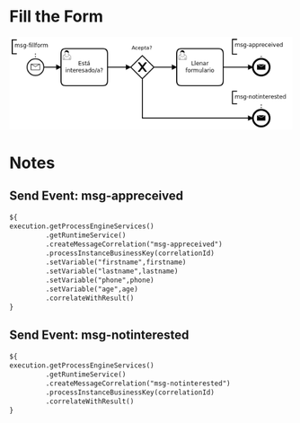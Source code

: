 # Fill the Form

![Diagram](process.png)

# Notes

## Send Event: msg-appreceived

```
${
execution.getProcessEngineServices()
         .getRuntimeService()
         .createMessageCorrelation("msg-appreceived")
         .processInstanceBusinessKey(correlationId)
         .setVariable("firstname",firstname)
         .setVariable("lastname",lastname)
         .setVariable("phone",phone)
         .setVariable("age",age)
         .correlateWithResult()
}
```

## Send Event: msg-notinterested
```
${
execution.getProcessEngineServices()
         .getRuntimeService()
         .createMessageCorrelation("msg-notinterested")
         .processInstanceBusinessKey(correlationId)
         .correlateWithResult()
}
```
